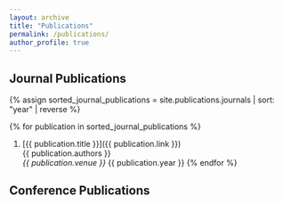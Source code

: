 ```yaml
---
layout: archive
title: "Publications"
permalink: /publications/
author_profile: true
---
```


<!-- {% if site.author.googlescholar %}
  <div class="wordwrap">You can also find my articles on <a href="{{site.author.googlescholar}}">my Google Scholar profile</a>.</div>
{% endif %}

{% include base_path %}

{% for post in site.publications reversed %}
  {% include archive-single.html %}
{% endfor %} -->


## Journal Publications

{% assign sorted_journal_publications = site.publications.journals | sort: "year" | reverse %}

{% for publication in sorted_journal_publications %}
1. [{{ publication.title }}]({{ publication.link }})  
   {{ publication.authors }}  
   _{{ publication.venue }}_ {{ publication.year }}
{% endfor %}


## Conference Publications

